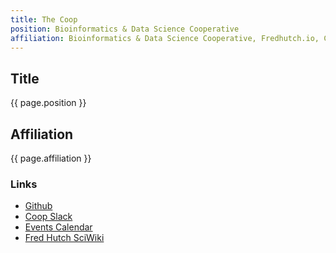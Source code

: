 ```yaml
---
title: The Coop
position: Bioinformatics & Data Science Cooperative 
affiliation: Bioinformatics & Data Science Cooperative, Fredhutch.io, Computational Biology (Public Health Sciences)
---
```

## Title
{{ page.position }}

## Affiliation

{{ page.affiliation }}

### Links

- [Github](https://github.com/FredHutch/coop)
- [Coop Slack](https://fhbig.slack.com/)
- [Events Calendar](https://calendar.google.com/calendar/embed?src=gd30dlifri4fu7h104cuqdj0dg%40group.calendar.google.com&ctz=America%2FLos_Angeles)
- [Fred Hutch SciWiki](https://sciwiki.fredhutch.org/)